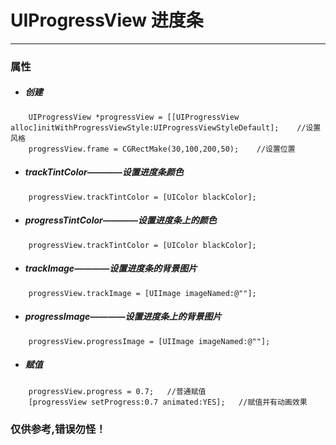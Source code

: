 # UIProgressView 进度条
***
### 属性
- ##### 创建
```
    UIProgressView *progressView = [[UIProgressView alloc]initWithProgressViewStyle:UIProgressViewStyleDefault];    //设置风格
    progressView.frame = CGRectMake(30,100,200,50);    //设置位置
```

- ##### trackTintColor————设置进度条颜色
```
    progressView.trackTintColor = [UIColor blackColor];
```

- ##### progressTintColor————设置进度条上的颜色
```
    progressView.trackTintColor = [UIColor blackColor];
```

- ##### trackImage————设置进度条的背景图片
```
    progressView.trackImage = [UIImage imageNamed:@""];
```

- ##### progressImage————设置进度条上的背景图片
```
    progressView.progressImage = [UIImage imageNamed:@""];
```

- ##### 赋值
```
    progressView.progress = 0.7;   //普通赋值
    [progressView setProgress:0.7 animated:YES];   //赋值并有动画效果
```

### 仅供参考,错误勿怪！